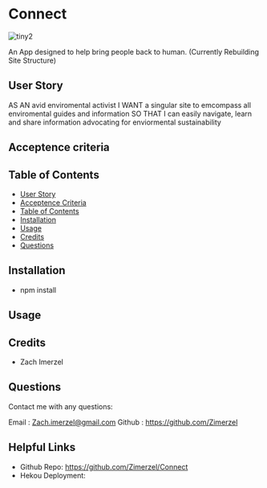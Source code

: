 # Connect

![tiny2](https://user-images.githubusercontent.com/79726069/140162572-e7e382ed-1118-4131-afa8-e38908e948d1.PNG)



An App designed to help bring people back to human. (Currently Rebuilding Site Structure)

## User Story
AS AN avid enviromental activist
I WANT a singular site to emcompass all enviromental guides and information
SO THAT I can easily navigate, learn and share 
information advocating for enviormental sustainability 

## Acceptence criteria


## Table of Contents

* [User Story](#user-story)
* [Acceptence Criteria](#acceptence-criteria)
* [Table of Contents](#table-of-contents)
* [Installation](#installation)
* [Usage](#usage)
* [Credits](#credits)
* [Questions](#questions)

## Installation

* npm install

## Usage


## Credits
* Zach Imerzel

## Questions
Contact me with any questions: 

Email : Zach.imerzel@gmail.com
Github : https://github.com/Zimerzel

## Helpful Links
* Github Repo: https://github.com/Zimerzel/Connect
* Hekou Deployment: 

